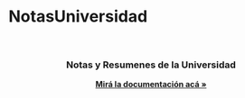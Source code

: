 # NotasUniversidad

<a name="top"></a>

<!-- PROJECT LOGO -->
<br />
<div align="center">
  <a href="https://github.com/damiangn/notasUNI/tree/main">
  </a>

  <h3 align="center">Notas y Resumenes de la Universidad</h3>

  <p align="center">
   <a href="https://damiangn.github.io/notasUNI/"><strong>Mirá la documentación acá »</strong> </a>
  </p>
</div>
